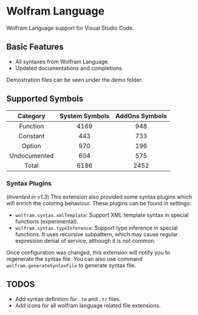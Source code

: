 # Wolfram Language

Wolfram Language support for Visual Studio Code.

## Basic Features

- All syntaxes from Wolfram Language.
- Updated documentations and completions.

Demostration files can be seen under the *demo* folder.

## Supported Symbols

| Category | System Symbols | AddOns Symbols |
|:--------:|:--------------:|:--------------:|
| Function | 4169 | 948 |
| Constant | 443 | 733 |
| Option | 970 | 196 |
| Undocumented | 604 | 575 |
| Total | 6186 | 2452 |

### Syntax Plugins 

(*Invented in v1.3*) This extension also provided some syntax plugins which will enrich the coloring behaviour. These plugins can be found in settings:

- `wolfram.syntax.xmlTemplate`: Support XML template syntax in special functions (experimental).
- `wolfram.syntax.typeInference`: Support type inference in special functions. It uses recursive subpattern, which may cause regular expression denial of service, although it is not common.

Once configuration was changed, this extension will notify you to regenerate the syntax file. You can also use command `wolfram.generateSyntaxFile` to generate syntax file.

## TODOS

- Add syntax definition for `.tm` and `.tr` files.
- Add icons for all wolfram language related file extensions.
